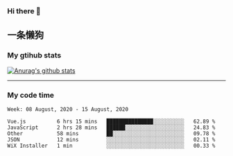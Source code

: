 ### Hi there 👋

## 一条懒狗
<!--
**kiss-me-quickly/kiss-me-quickly** is a ✨ _special_ ✨ repository because its `README.md` (this file) appears on your GitHub profile.

Here are some ideas to get you started:

- 🔭 I’m currently working on ...
- 🌱 I’m currently learning ...
- 👯 I’m looking to collaborate on ...
- 🤔 I’m looking for help with ...
- 💬 Ask me about ...
- 📫 How to reach me: ...
- 😄 Pronouns: ...
- ⚡ Fun fact: ...
-->


### My gtihub stats

[![Anurag's github stats](https://github-readme-stats.vercel.app/api?username=kiss-me-quickly)](https://github.com/anuraghazra/github-readme-stats)

***

### My code time

<!--START_SECTION:waka-->
```text
Week: 08 August, 2020 - 15 August, 2020

Vue.js          6 hrs 15 mins   ███████████████░░░░░░░░░░   62.89 % 
JavaScript      2 hrs 28 mins   ██████░░░░░░░░░░░░░░░░░░░   24.83 % 
Other           58 mins         ██░░░░░░░░░░░░░░░░░░░░░░░   09.78 % 
JSON            12 mins         ░░░░░░░░░░░░░░░░░░░░░░░░░   02.11 % 
WiX Installer   1 min           ░░░░░░░░░░░░░░░░░░░░░░░░░   00.33 %
```
<!--END_SECTION:waka-->
